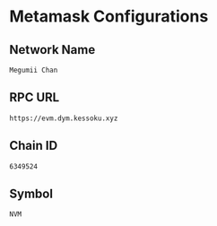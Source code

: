 # Metamask Configurations

## Network Name

```
Megumii Chan
```

## RPC URL

```
https://evm.dym.kessoku.xyz
```

## Chain ID

```
6349524
```

## Symbol

```
NVM
```
